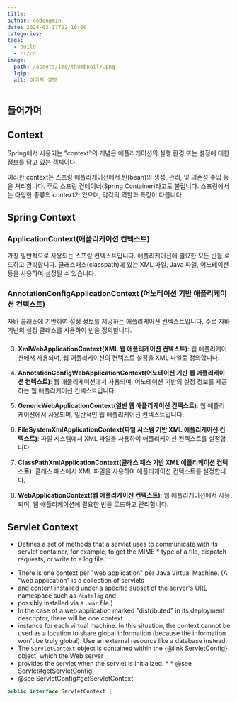 ```yaml
---
title: 
author: codongmin
date: 2024-03-17T22:16:00
categories: 
tags:
  - build
  - ci/cd
image:
  path: /assets/img/thumbnail/.png
  lqip: 
  alt: 이미지 설명
---
```


## 들어가며


## Context

Spring에서 사용되는 "context"의 개념은 애플리케이션의 실행 환경 또는 설정에 대한 정보를 담고 있는 객체이다.

 이러한 context는 스프링 애플리케이션에서 빈(bean)의 생성, 관리, 및 의존성 주입 등을 처리합니다. 주로 스프링 컨테이너(Spring Container)라고도 불립니다. 스프링에서는 다양한 종류의 context가 있으며, 각각의 역할과 특징이 다릅니다.

## Spring Context

### ApplicationContext(애플리케이션 컨텍스트)

가장 일반적으로 사용되는 스프링 컨텍스트입니다. 애플리케이션에 필요한 모든 빈을 로드하고 관리합니다. 클래스패스(classpath)에 있는 XML 파일, Java 파일, 어노테이션 등을 사용하여 설정될 수 있습니다.

### AnnotationConfigApplicationContext (어노테이션 기반 애플리케이션 컨텍스트)

자바 클래스에 기반하여 설정 정보를 제공하는 애플리케이션 컨텍스트입니다. 주로 자바 기반의 설정 클래스를 사용하여 빈을 정의합니다.

### 
3. **XmlWebApplicationContext(XML 웹 애플리케이션 컨텍스트)**: 웹 애플리케이션에서 사용되며, 웹 어플리케이션의 컨텍스트 설정을 XML 파일로 정의합니다.
    
4. **AnnotationConfigWebApplicationContext(어노테이션 기반 웹 애플리케이션 컨텍스트)**: 웹 애플리케이션에서 사용되며, 어노테이션 기반의 설정 정보를 제공하는 웹 애플리케이션 컨텍스트입니다.
    
5. **GenericWebApplicationContext(일반 웹 애플리케이션 컨텍스트)**: 웹 애플리케이션에서 사용되며, 일반적인 웹 애플리케이션 컨텍스트입니다.
    
6. **FileSystemXmlApplicationContext(파일 시스템 기반 XML 애플리케이션 컨텍스트)**: 파일 시스템에서 XML 파일을 사용하여 애플리케이션 컨텍스트를 설정합니다.
    
7. **ClassPathXmlApplicationContext(클래스 패스 기반 XML 애플리케이션 컨텍스트)**: 클래스 패스에서 XML 파일을 사용하여 애플리케이션 컨텍스트를 설정합니다.
    
8. **WebApplicationContext(웹 애플리케이션 컨텍스트)**: 웹 애플리케이션에서 사용되며, 웹 애플리케이션에 필요한 빈을 로드하고 관리합니다.
## Servlet Context 

 - Defines a set of methods that a servlet uses to communicate with its servlet container, for example, to get the MIME * type of a file, dispatch requests, or write to a log file.  
 * There is one context per "web application" per Java Virtual Machine. (A "web application" is a collection of servlets  
 * and content installed under a specific subset of the server's URL namespace such as <code>/catalog</code> and  
 * possibly installed via a <code>.war</code> file.)  
 * In the case of a web application marked "distributed" in its deployment descriptor, there will be one context  
 * instance for each virtual machine. In this situation, the context cannot be used as a location to share global  information (because the information won't be truly global). Use an external resource like a database instead. 
 * The <code>ServletContext</code> object is contained within the {@link ServletConfig} object, which the Web server  
 * provides the servlet when the servlet is initialized. * * @see Servlet#getServletConfig  
 * @see ServletConfig#getServletContext  
 
 ```java
 public interface ServletContext {
 ```
